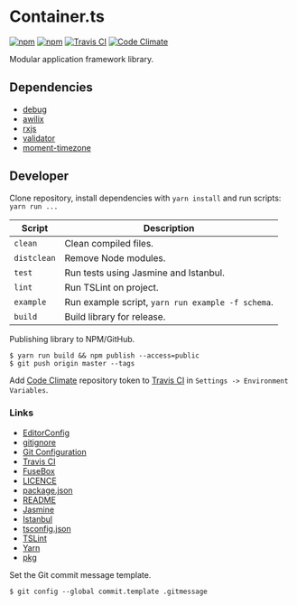 # Container.ts

[![npm](https://img.shields.io/npm/v/container.ts.svg?style=flat-square)](https://www.npmjs.com/package/container.ts)
[![npm](https://img.shields.io/npm/l/container.ts.svg?style=flat-square)](https://github.com/mojzunet/container.ts/blob/master/LICENCE)
[![Travis CI](https://img.shields.io/travis/mojzunet/container.ts.svg?style=flat-square)](https://travis-ci.org/mojzunet/container.ts)
[![Code Climate](https://img.shields.io/codeclimate/coverage/github/mojzunet/container.ts.svg?style=flat-square)](https://codeclimate.com/github/mojzunet/container.ts)

Modular application framework library.

## Dependencies

-   [debug](https://www.npmjs.com/package/debug)
-   [awilix](https://www.npmjs.com/package/awilix)
-   [rxjs](https://www.npmjs.com/package/rxjs)
-   [validator](https://www.npmjs.com/package/validator)
-   [moment-timezone](https://www.npmjs.com/package/moment-timezone)

## Developer

Clone repository, install dependencies with `yarn install` and run scripts: `yarn run ...`

| Script      | Description                                       |
| ----------- | ------------------------------------------------- |
| `clean`     | Clean compiled files.                             |
| `distclean` | Remove Node modules.                              |
| `test`      | Run tests using Jasmine and Istanbul.             |
| `lint`      | Run TSLint on project.                            |
| `example`   | Run example script, `yarn run example -f schema`. |
| `build`     | Build library for release.                        |

Publishing library to NPM/GitHub.

```Shell
$ yarn run build && npm publish --access=public
$ git push origin master --tags
```

Add [Code Climate](https://codeclimate.com/) repository token to [Travis CI](https://travis-ci.org/) in `Settings -> Environment Variables`.

### Links

-   [EditorConfig](http://editorconfig.org)
-   [gitignore](https://git-scm.com/docs/gitignore)
-   [Git Configuration](https://git-scm.com/book/en/v2/Customizing-Git-Git-Configuration)
-   [Travis CI](https://travis-ci.org/)
-   [FuseBox](http://fuse-box.org/)
-   [LICENCE](https://help.github.com/articles/licensing-a-repository/)
-   [package.json](https://docs.npmjs.com/files/package.json)
-   [README](https://help.github.com/articles/about-readmes/)
-   [Jasmine](https://jasmine.github.io/)
-   [Istanbul](http://gotwarlost.github.io/istanbul/)
-   [tsconfig.json](https://www.typescriptlang.org/docs/handbook/tsconfig-json.html)
-   [TSLint](https://palantir.github.io/tslint/)
-   [Yarn](https://yarnpkg.com/en/docs/cli/)
-   [pkg](https://github.com/zeit/pkg)

Set the Git commit message template.

```Shell
$ git config --global commit.template .gitmessage
```
